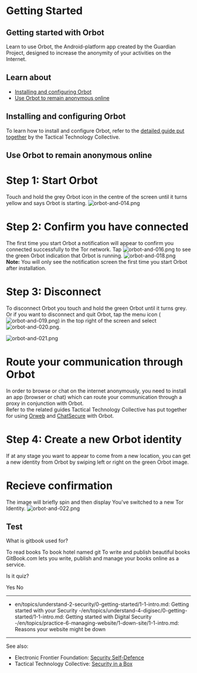 # Getting Started
## Getting started with Orbot

Learn to use Orbot, the Android-platform app created by the Guardian Project, designed to increase the anonymity of your activities on the Internet.



## Learn about

- [Installing and configuring Orbot](topics/tool-10-orbot/0-getting-started/3-1-learn.md)
- [Use Orbot to remain anonymous online](topics/tool-10-orbot/0-getting-started/3-2-learn.md)



## Installing and configuring Orbot

To learn how to install and configure Orbot, refer to the [detailed guide put together](https://securityinabox.org/en/women-hrds/orbot/android) by the Tactical Technology Collective.



## Use Orbot to remain anonymous online

# Step 1: Start Orbot
Touch and hold the grey Orbot icon in the centre of the screen until it turns yellow and says Orbot is starting.
![orbot-and-014.png](orbot-and-014.png)
<br>
# Step 2: Confirm you have connected
The first time you start Orbot a notification will appear to confirm you connected successfully to the Tor network. Tap  ![orbot-and-016.png](orbot-and-016.png) to see the green Orbot indication that Orbot is running.
![orbot-and-018.png](orbot-and-018.png)
<br>
**Note:** You will only see the notification screen the first time you start Orbot after installation.
<br>
# Step 3: Disconnect
To disconnect Orbot you touch and hold the green Orbot until it turns grey. Or if you want to disconnect and quit Orbot, tap the menu icon (![orbot-and-019.png](orbot-and-019.png)) in the top right of the screen and select ![orbot-and-020.png](orbot-and-020.png).

![orbot-and-021.png](orbot-and-021.png)
<br>
# Route your communication through Orbot
In order to browse or chat on the internet anonymously, you need to install an app (browser or chat) which can route your communication through a proxy in conjunction with Orbot.
<br>
Refer to the related guides Tactical Technology Collective has put together for using [Orweb](https://securityinabox.org/en/women-hrds/orweb/android) and [ChatSecure](https://securityinabox.org/en/women-hrds/chatsecure/android) with Orbot.
<br>
# Step 4: Create a new Orbot identity
If at any stage you want to appear to come from a new location, you can get a new identity from Orbot by swiping left or right on the green Orbot image.
<br>
# Recieve confirmation
The image will briefly spin and then display You've switched to a new Tor Identity.
![orbot-and-022.png](orbot-and-022.png)



## Test

<quiz name="Gitbook Quiz">
    <question multiple>
        <p>What is gitbook used for?</p>
        <answer correct>To read books</answer>
        <answer>To book hotel named git</answer>
        <answer correct>To write and publish beautiful books</answer>
        <explanation>GitBook.com lets you write, publish and manage your books online as a service.</explanation>
    </question>
    <question>
        <p>Is it quiz?</p>
        <answer correct>Yes</answer>
        <answer>No</answer>
    </question>
</quiz>


---
- en/topics/understand-2-security/0-getting-started/1-1-intro.md: Getting started with your Security
-/en/topics/understand-4-digisec/0-getting-started/1-1-intro.md: Getting started with Digital Security
-/en/topics/practice-6-managing-website/1-down-site/1-1-intro.md: Reasons your website might be down
---
See also:
- Electronic Frontier Foundation: [Security Self-Defence](https://ssd.eff.org/en/)
- Tactical Technology Collective: [Security in a Box](https://securityinabox.org/en/)


